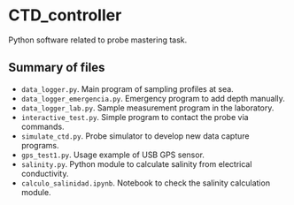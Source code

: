 # CTD_controller
Python software related to probe mastering task.

## Summary of files

* `data_logger.py`. Main program of sampling profiles at sea.
* `data_logger_emergencia.py`. Emergency program to add depth manually.
* `data_logger_lab.py`. Sample measurement program in the laboratory.
* `interactive_test.py`. Simple program to contact the probe via commands.
* `simulate_ctd.py`. Probe simulator to develop new data capture programs.
* `gps_test1.py`. Usage example of USB GPS sensor.
* `salinity.py`. Python module to calculate salinity from electrical conductivity.
* `calculo_salinidad.ipynb`. Notebook to check the salinity calculation module.